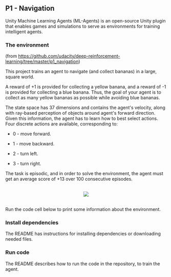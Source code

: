 
## P1 - Navigation

Unity Machine Learning Agents (ML-Agents) is an open-source Unity plugin that enables games and simulations to serve as environments for training intelligent agents.

### The environment

(from https://github.com/udacity/deep-reinforcement-learning/tree/master/p1_navigation)

This project trains an agent to navigate (and collect bananas) in a large, square world.

A reward of +1 is provided for collecting a yellow banana, and a reward of -1 is provided for collecting a blue banana. Thus, the goal of your agent is to collect as many yellow bananas as possible while avoiding blue bananas.

The state space has 37 dimensions and contains the agent's velocity, along with ray-based perception of objects around agent's forward direction. Given this information, the agent has to learn how to best select actions. Four discrete actions are available, corresponding to:

+ 0 - move forward.

+ 1 - move backward.

+ 2 - turn left.

+ 3 - turn right.

The task is episodic, and in order to solve the environment, the agent must get an average score of +13 over 100 consecutive episodes.

<br>
<center>
<img src="https://user-images.githubusercontent.com/10624937/42135619-d90f2f28-7d12-11e8-8823-82b970a54d7e.gif">
</center>
<br>

Run the code cell below to print some information about the environment.
### Install dependencies
The README has instructions for installing dependencies or downloading needed files.

### Run code
The README describes how to run the code in the repository, to train the agent.
